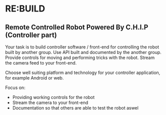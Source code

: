 # RE:BUILD

## Remote Controlled Robot Powered By C.H.I.P (Controller part)

Your task is to build controller software / front-end for controlling the robot built by another group.
Use API built and documented by the another group. Provide controls for moving and performing tricks with the robot. Stream the camera feed to your front-end.

Choose well suiting platform and technology for your controller application, for example Android or web.

Focus on:
- Providing working controls for the robot
- Stream the camera to your front-end
- Documentation so that others are able to test the robot aswel